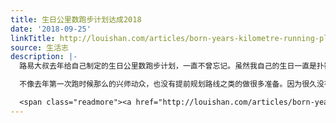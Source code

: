 ```yaml
---
title: 生日公里数跑步计划达成2018
date: '2018-09-25'
linkTitle: http://louishan.com/articles/born-years-kilometre-running-plan-achieved-2018.html
source: 生活志
description: |-
  路易大叔去年给自己制定的生日公里数跑步计划，一直不曾忘记。虽然我自己的生日一直是扑朔迷离，至今也不是很弄得清楚到底应该是哪一天，不过还是按照去年跑步的时间来完成吧。

  不像去年第一次跑时候那么的兴师动众，也没有提前规划路线之类的做很多准备。因为很久没有出去跑步了，只在隔一天的前天出去跑了个10公里感受一下，觉得应该能完成任务，于是就算做好了准备。

  <span class="readmore"><a href="http://louishan.com/articles/born-years-kilometre-running-plan-achieved-2018.html" title="生日公里数跑步计划达成2018">阅读全文——共1233字</a></span>
---
```

